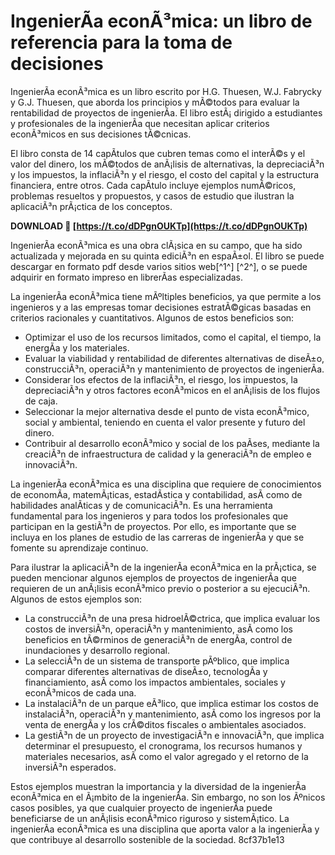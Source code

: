 
 
# IngenierÃ­a econÃ³mica: un libro de referencia para la toma de decisiones
 
IngenierÃ­a econÃ³mica es un libro escrito por H.G. Thuesen, W.J. Fabrycky y G.J. Thuesen, que aborda los principios y mÃ©todos para evaluar la rentabilidad de proyectos de ingenierÃ­a. El libro estÃ¡ dirigido a estudiantes y profesionales de la ingenierÃ­a que necesitan aplicar criterios econÃ³micos en sus decisiones tÃ©cnicas.
 
El libro consta de 14 capÃ­tulos que cubren temas como el interÃ©s y el valor del dinero, los mÃ©todos de anÃ¡lisis de alternativas, la depreciaciÃ³n y los impuestos, la inflaciÃ³n y el riesgo, el costo del capital y la estructura financiera, entre otros. Cada capÃ­tulo incluye ejemplos numÃ©ricos, problemas resueltos y propuestos, y casos de estudio que ilustran la aplicaciÃ³n prÃ¡ctica de los conceptos.
 
**DOWNLOAD 🔗 [https://t.co/dDPgnOUKTp](https://t.co/dDPgnOUKTp)**


 
IngenierÃ­a econÃ³mica es una obra clÃ¡sica en su campo, que ha sido actualizada y mejorada en su quinta ediciÃ³n en espaÃ±ol. El libro se puede descargar en formato pdf desde varios sitios web[^1^] [^2^], o se puede adquirir en formato impreso en librerÃ­as especializadas.
  
La ingenierÃ­a econÃ³mica tiene mÃºltiples beneficios, ya que permite a los ingenieros y a las empresas tomar decisiones estratÃ©gicas basadas en criterios racionales y cuantitativos. Algunos de estos beneficios son:
 
- Optimizar el uso de los recursos limitados, como el capital, el tiempo, la energÃ­a y los materiales.
- Evaluar la viabilidad y rentabilidad de diferentes alternativas de diseÃ±o, construcciÃ³n, operaciÃ³n y mantenimiento de proyectos de ingenierÃ­a.
- Considerar los efectos de la inflaciÃ³n, el riesgo, los impuestos, la depreciaciÃ³n y otros factores econÃ³micos en el anÃ¡lisis de los flujos de caja.
- Seleccionar la mejor alternativa desde el punto de vista econÃ³mico, social y ambiental, teniendo en cuenta el valor presente y futuro del dinero.
- Contribuir al desarrollo econÃ³mico y social de los paÃ­ses, mediante la creaciÃ³n de infraestructura de calidad y la generaciÃ³n de empleo e innovaciÃ³n.

La ingenierÃ­a econÃ³mica es una disciplina que requiere de conocimientos de economÃ­a, matemÃ¡ticas, estadÃ­stica y contabilidad, asÃ­ como de habilidades analÃ­ticas y de comunicaciÃ³n. Es una herramienta fundamental para los ingenieros y para todos los profesionales que participan en la gestiÃ³n de proyectos. Por ello, es importante que se incluya en los planes de estudio de las carreras de ingenierÃ­a y que se fomente su aprendizaje continuo.
  
Para ilustrar la aplicaciÃ³n de la ingenierÃ­a econÃ³mica en la prÃ¡ctica, se pueden mencionar algunos ejemplos de proyectos de ingenierÃ­a que requieren de un anÃ¡lisis econÃ³mico previo o posterior a su ejecuciÃ³n. Algunos de estos ejemplos son:

- La construcciÃ³n de una presa hidroelÃ©ctrica, que implica evaluar los costos de inversiÃ³n, operaciÃ³n y mantenimiento, asÃ­ como los beneficios en tÃ©rminos de generaciÃ³n de energÃ­a, control de inundaciones y desarrollo regional.
- La selecciÃ³n de un sistema de transporte pÃºblico, que implica comparar diferentes alternativas de diseÃ±o, tecnologÃ­a y financiamiento, asÃ­ como los impactos ambientales, sociales y econÃ³micos de cada una.
- La instalaciÃ³n de un parque eÃ³lico, que implica estimar los costos de instalaciÃ³n, operaciÃ³n y mantenimiento, asÃ­ como los ingresos por la venta de energÃ­a y los crÃ©ditos fiscales o ambientales asociados.
- La gestiÃ³n de un proyecto de investigaciÃ³n e innovaciÃ³n, que implica determinar el presupuesto, el cronograma, los recursos humanos y materiales necesarios, asÃ­ como el valor agregado y el retorno de la inversiÃ³n esperados.

Estos ejemplos muestran la importancia y la diversidad de la ingenierÃ­a econÃ³mica en el Ã¡mbito de la ingenierÃ­a. Sin embargo, no son los Ãºnicos casos posibles, ya que cualquier proyecto de ingenierÃ­a puede beneficiarse de un anÃ¡lisis econÃ³mico riguroso y sistemÃ¡tico. La ingenierÃ­a econÃ³mica es una disciplina que aporta valor a la ingenierÃ­a y que contribuye al desarrollo sostenible de la sociedad.
 8cf37b1e13
 
